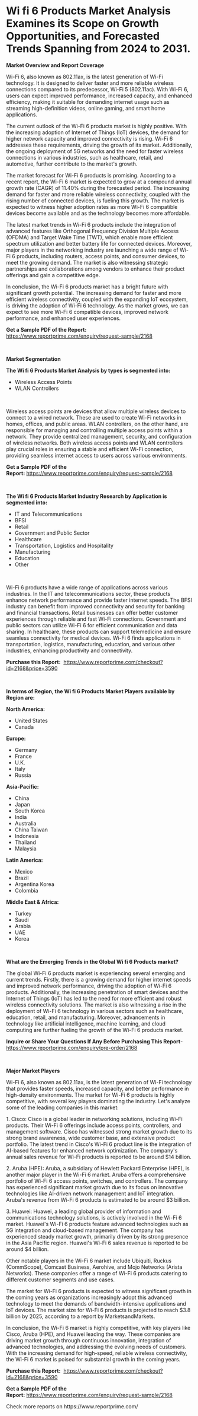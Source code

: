 <p><h1>Wi fi 6 Products Market Analysis Examines its Scope on Growth Opportunities, and Forecasted Trends Spanning from 2024 to 2031.</h1></p><p><strong>Market Overview and Report Coverage</strong></p>
<p><p>Wi-Fi 6, also known as 802.11ax, is the latest generation of Wi-Fi technology. It is designed to deliver faster and more reliable wireless connections compared to its predecessor, Wi-Fi 5 (802.11ac). With Wi-Fi 6, users can expect improved performance, increased capacity, and enhanced efficiency, making it suitable for demanding internet usage such as streaming high-definition videos, online gaming, and smart home applications.</p><p>The current outlook of the Wi-Fi 6 products market is highly positive. With the increasing adoption of Internet of Things (IoT) devices, the demand for higher network capacity and improved connectivity is rising. Wi-Fi 6 addresses these requirements, driving the growth of its market. Additionally, the ongoing deployment of 5G networks and the need for faster wireless connections in various industries, such as healthcare, retail, and automotive, further contribute to the market's growth.</p><p>The market forecast for Wi-Fi 6 products is promising. According to a recent report, the Wi-Fi 6 market is expected to grow at a compound annual growth rate (CAGR) of 11.40% during the forecasted period. The increasing demand for faster and more reliable wireless connectivity, coupled with the rising number of connected devices, is fueling this growth. The market is expected to witness higher adoption rates as more Wi-Fi 6 compatible devices become available and as the technology becomes more affordable.</p><p>The latest market trends in Wi-Fi 6 products include the integration of advanced features like Orthogonal Frequency Division Multiple Access (OFDMA) and Target Wake Time (TWT), which enable more efficient spectrum utilization and better battery life for connected devices. Moreover, major players in the networking industry are launching a wide range of Wi-Fi 6 products, including routers, access points, and consumer devices, to meet the growing demand. The market is also witnessing strategic partnerships and collaborations among vendors to enhance their product offerings and gain a competitive edge.</p><p>In conclusion, the Wi-Fi 6 products market has a bright future with significant growth potential. The increasing demand for faster and more efficient wireless connectivity, coupled with the expanding IoT ecosystem, is driving the adoption of Wi-Fi 6 technology. As the market grows, we can expect to see more Wi-Fi 6 compatible devices, improved network performance, and enhanced user experiences.</p></p>
<p><strong>Get a Sample PDF of the Report:</strong> <a href="https://www.reportprime.com/enquiry/request-sample/2168">https://www.reportprime.com/enquiry/request-sample/2168</a></p>
<p>&nbsp;</p>
<p><strong>Market Segmentation</strong></p>
<p><strong>The Wi fi 6 Products Market Analysis by types is segmented into:</strong></p>
<p><ul><li>Wireless Access Points</li><li>WLAN Controllers</li></ul></p>
<p>&nbsp;</p>
<p><p>Wireless access points are devices that allow multiple wireless devices to connect to a wired network. These are used to create Wi-Fi networks in homes, offices, and public areas. WLAN controllers, on the other hand, are responsible for managing and controlling multiple access points within a network. They provide centralized management, security, and configuration of wireless networks. Both wireless access points and WLAN controllers play crucial roles in ensuring a stable and efficient Wi-Fi connection, providing seamless internet access to users across various environments.</p></p>
<p><strong>Get a Sample PDF of the Report:</strong>&nbsp;<a href="https://www.reportprime.com/enquiry/request-sample/2168">https://www.reportprime.com/enquiry/request-sample/2168</a></p>
<p>&nbsp;</p>
<p><strong>The Wi fi 6 Products Market Industry Research by Application is segmented into:</strong></p>
<p><ul><li>IT and Telecommunications</li><li>BFSI</li><li>Retail</li><li>Government and Public Sector</li><li>Healthcare</li><li>Transportation, Logistics and Hospitality</li><li>Manufacturing</li><li>Education</li><li>Other</li></ul></p>
<p>&nbsp;</p>
<p><p>Wi-Fi 6 products have a wide range of applications across various industries. In the IT and telecommunications sector, these products enhance network performance and provide faster internet speeds. The BFSI industry can benefit from improved connectivity and security for banking and financial transactions. Retail businesses can offer better customer experiences through reliable and fast Wi-Fi connections. Government and public sectors can utilize Wi-Fi 6 for efficient communication and data sharing. In healthcare, these products can support telemedicine and ensure seamless connectivity for medical devices. Wi-Fi 6 finds applications in transportation, logistics, manufacturing, education, and various other industries, enhancing productivity and connectivity.</p></p>
<p><strong>Purchase this Report:</strong>&nbsp; <a href="https://www.reportprime.com/checkout?id=2168&price=3590">https://www.reportprime.com/checkout?id=2168&price=3590</a></p>
<p>&nbsp;</p>
<p><strong>In terms of Region, the Wi fi 6 Products Market Players available by Region are:</strong></p>
<p>
    <p> <strong> North America: </strong>
        <ul>
            <li>United States</li>
            <li>Canada</li>
        </ul>
        </p> 
    <p> <strong> Europe: </strong>
        <ul>
            <li>Germany</li>
            <li>France</li>
            <li>U.K.</li>
            <li>Italy</li>
            <li>Russia</li>
        </ul>
        </p> 
    <p> <strong> Asia-Pacific: </strong>
        <ul>
            <li>China</li>
            <li>Japan</li>
            <li>South Korea</li>
            <li>India</li>
            <li>Australia</li>
            <li>China Taiwan</li>
            <li>Indonesia</li>
            <li>Thailand</li>
            <li>Malaysia</li>
        </ul>
        </p> 
    <p> <strong> Latin America: </strong>
        <ul>
            <li>Mexico</li>
            <li>Brazil</li>
            <li>Argentina Korea</li>
            <li>Colombia</li>
        </ul>
        </p> 
    <p> <strong> Middle East & Africa: </strong>
        <ul>
            <li>Turkey</li>
            <li>Saudi</li>
            <li>Arabia</li>
            <li>UAE</li>
            <li>Korea</li>
        </ul>
    </p>
    </p>
<p>&nbsp;</p>
<p><strong>What are the Emerging Trends in the Global Wi fi 6 Products market?</strong></p>
<p><p>The global Wi-Fi 6 products market is experiencing several emerging and current trends. Firstly, there is a growing demand for higher internet speeds and improved network performance, driving the adoption of Wi-Fi 6 products. Additionally, the increasing penetration of smart devices and the Internet of Things (IoT) has led to the need for more efficient and robust wireless connectivity solutions. The market is also witnessing a rise in the deployment of Wi-Fi 6 technology in various sectors such as healthcare, education, retail, and manufacturing. Moreover, advancements in technology like artificial intelligence, machine learning, and cloud computing are further fueling the growth of the Wi-Fi 6 products market.</p></p>
<p><strong>Inquire or Share Your Questions If Any Before Purchasing This Report</strong>- <a href="https://www.reportprime.com/enquiry/pre-order/2168">https://www.reportprime.com/enquiry/pre-order/2168</a></p>
<p>&nbsp;</p>
<p><strong>Major Market Players</strong></p>
<p><p>Wi-Fi 6, also known as 802.11ax, is the latest generation of Wi-Fi technology that provides faster speeds, increased capacity, and better performance in high-density environments. The market for Wi-Fi 6 products is highly competitive, with several key players dominating the industry. Let's analyze some of the leading companies in this market:</p><p>1. Cisco: Cisco is a global leader in networking solutions, including Wi-Fi products. Their Wi-Fi 6 offerings include access points, controllers, and management software. Cisco has witnessed strong market growth due to its strong brand awareness, wide customer base, and extensive product portfolio. The latest trend in Cisco's Wi-Fi 6 product line is the integration of AI-based features for enhanced network optimization. The company's annual sales revenue for Wi-Fi products is reported to be around $14 billion.</p><p>2. Aruba (HPE): Aruba, a subsidiary of Hewlett Packard Enterprise (HPE), is another major player in the Wi-Fi 6 market. Aruba offers a comprehensive portfolio of Wi-Fi 6 access points, switches, and controllers. The company has experienced significant market growth due to its focus on innovative technologies like AI-driven network management and IoT integration. Aruba's revenue from Wi-Fi 6 products is estimated to be around $3 billion.</p><p>3. Huawei: Huawei, a leading global provider of information and communications technology solutions, is actively involved in the Wi-Fi 6 market. Huawei's Wi-Fi 6 products feature advanced technologies such as 5G integration and cloud-based management. The company has experienced steady market growth, primarily driven by its strong presence in the Asia Pacific region. Huawei's Wi-Fi 6 sales revenue is reported to be around $4 billion.</p><p>Other notable players in the Wi-Fi 6 market include Ubiquiti, Ruckus (CommScope), Comcast Business, Aerohive, and Mojo Networks (Arista Networks). These companies offer a range of Wi-Fi 6 products catering to different customer segments and use cases.</p><p>The market for Wi-Fi 6 products is expected to witness significant growth in the coming years as organizations increasingly adopt this advanced technology to meet the demands of bandwidth-intensive applications and IoT devices. The market size for Wi-Fi 6 products is projected to reach $3.8 billion by 2025, according to a report by MarketsandMarkets.</p><p>In conclusion, the Wi-Fi 6 market is highly competitive, with key players like Cisco, Aruba (HPE), and Huawei leading the way. These companies are driving market growth through continuous innovation, integration of advanced technologies, and addressing the evolving needs of customers. With the increasing demand for high-speed, reliable wireless connectivity, the Wi-Fi 6 market is poised for substantial growth in the coming years.</p></p>
<p><strong>Purchase this Report:</strong>&nbsp;&nbsp;<a href="https://www.reportprime.com/checkout?id=2168&price=3590">https://www.reportprime.com/checkout?id=2168&price=3590</a></p>
<p></p>
<p><strong>Get a Sample PDF of the Report:</strong>&nbsp;<a href="https://www.reportprime.com/enquiry/request-sample/2168">https://www.reportprime.com/enquiry/request-sample/2168</a></p>
<p>Check more reports on https://www.reportprime.com/</p>